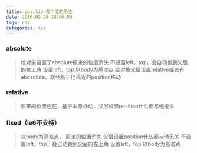 ```yaml
---
title: position各个值的用法
date: 2016-09-29 18:00:59
tags: css
categories: css
---
```


### absolute

> 给对象设置了absolute原来的位置消失 不设置left，top，会自动跑到父层的左上角 设置left，top 以body为基准点 给对象父层设置relative或者有abosolute，就会基于他最近的position移动

### relative

> 原来的位置还在，基于本身移动，父层设置position什么都与他无关

### fixed（ie6不支持）

> 以body为基准点， 原来的位置消失 父层设置position什么都与他无关 不设置left，top，会自动跑到父层的左上角 设置left，top 以body为基准点


